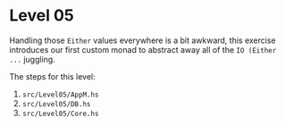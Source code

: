 # Level 05

Handling those `Either` values everywhere is a bit awkward, this exercise introduces our
first custom monad to abstract away all of the ``IO (Either ...`` juggling.

The steps for this level:
1) ``src/Level05/AppM.hs``
2) ``src/Level05/DB.hs``
3) ``src/Level05/Core.hs``

